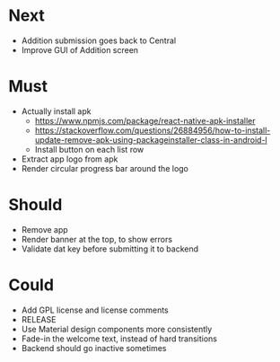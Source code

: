 # Next

- Addition submission goes back to Central
- Improve GUI of Addition screen

# Must

- Actually install apk
  - https://www.npmjs.com/package/react-native-apk-installer
  - https://stackoverflow.com/questions/26884956/how-to-install-update-remove-apk-using-packageinstaller-class-in-android-l
  - Install button on each list row
- Extract app logo from apk
- Render circular progress bar around the logo

# Should

- Remove app
- Render banner at the top, to show errors
- Validate dat key before submitting it to backend

# Could

- Add GPL license and license comments
- RELEASE
- Use Material design components more consistently
- Fade-in the welcome text, instead of hard transitions
- Backend should go inactive sometimes